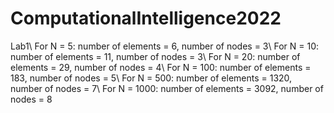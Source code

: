# ComputationalIntelligence2022
Lab1\\
For N = 5: number of elements = 6, number of nodes = 3\\
For N = 10: number of elements = 11, number of nodes = 3\\
For N = 20: number of elements = 29, number of nodes = 4\\
For N = 100: number of elements = 183, number of nodes = 5\\
For N = 500: number of elements = 1320, number of nodes = 7\\
For N = 1000: number of elements = 3092, number of nodes = 8